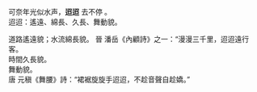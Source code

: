 

可奈年光似水声，**迢迢** 去不停 。  
迢迢：遙遠、綿長、久長、舞動貌。


道路遙遠貌；水流綿長貌。 晉 潘岳《內顧詩》之一：“漫漫三千里，迢迢遠行客。  
時間久長貌。  
舞動貌。  
唐 元稹《舞腰》詩：“裙裾旋旋手迢迢，不趁音聲自趁嬌。”    



